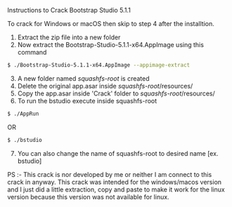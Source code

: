 Instructions to Crack Bootstrap Studio 5.1.1

To crack for Windows or macOS then skip to step 4 after the installtion.

1. Extract the zip file into a new folder
2. Now extract the Bootstrap-Studio-5.1.1-x64.AppImage using this command
```bash
$ ./Bootstrap-Studio-5.1.1-x64.AppImage --appimage-extract
```
3. A new folder named *squashfs-root* is created
4. Delete the original app.asar inside *squashfs-root*/resources/
5. Copy the app.asar inside 'Crack' folder to *squashfs-root*/resources/
6. To run the bstudio execute inside squashfs-root
```bash
$ ./AppRun
```
OR
```bash
$ ./bstudio
```
7. You can also change the name of squashfs-root to desired name [ex. bstudio]



PS :- This crack is nor developed by me or neither I am connect to this crack in anyway. This crack was intended for the windows/macos version and I just did a little extraction, copy and paste to make it work for the linux version because this version was not available for linux.
